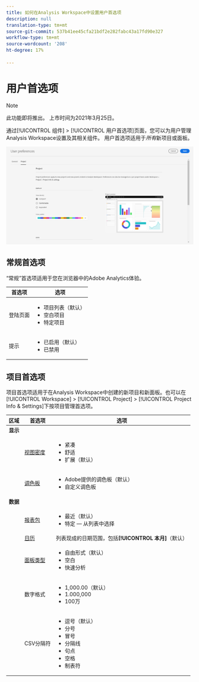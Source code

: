 ```yaml
---
title: 如何在Analysis Workspace中设置用户首选项
description: null
translation-type: tm+mt
source-git-commit: 537b41ee45cfa21bdf2e282fabc43a17fd90e327
workflow-type: tm+mt
source-wordcount: '208'
ht-degree: 17%

---
```



# 用户首选项

>[!NOTE]
>
>此功能即将推出。 上市时间为2021年3月25日。

通过[!UICONTROL 组件] > [!UICONTROL 用户首选项]页面，您可以为用户管理Analysis Workspace设置及其相关组件。 用户首选项适用于&#x200B;*所有*&#x200B;新项目或面板。

![用户首选项](assets/user-preferences.png)

## 常规首选项

“常规”首选项适用于您在浏览器中的Adobe Analytics体验。

| 首选项 | 选项 |
| --- | --- |
| 登陆页面 | <ul><li>项目列表（默认）</li><li>空白项目</li><li>特定项目</li></ul> |
| 提示 | <ul><li>已启用（默认）</li><li>已禁用</li></ul> |

## 项目首选项

项目首选项适用于在Analysis Workspace中创建的新项目和新面板。也可以在[!UICONTROL Workspace] > [!UICONTROL  Project] > [!UICONTROL  Project Info &amp; Settings]下按项目管理首选项。

| 区域 | 首选项 | 选项 |
| --- | --- | --- |
| **显示** |  |  |
|  | [视图密度](https://experienceleague.adobe.com/docs/analytics/analyze/analysis-workspace/build-workspace-project/view-density.html) | <ul><li>紧凑</li><li>舒适</li><li>扩展（默认）</li></ul> |
|  | [调色板](https://experienceleague.adobe.com/docs/analytics/analyze/analysis-workspace/build-workspace-project/color-palettes.html) | <ul><li>Adobe提供的调色板（默认）</li><li>自定义调色板</li></ul> |
| **数据** |  |  |
|  | [报表包](https://experienceleague.adobe.com/docs/analytics/analyze/analysis-workspace/panels/panels.html?#report-suite) | <ul><li>最近（默认）</li><li>特定 — 从列表中选择</li></ul> |
|  | [日历](https://experienceleague.adobe.com/docs/analytics/analyze/analysis-workspace/panels/panels.html?#calendar) | 列表现成的日期范围，包括&#x200B;**[!UICONTROL 本月]**（默认） |
|  | [面板类型](https://experienceleague.adobe.com/docs/analytics/analyze/analysis-workspace/panels/panels.html) | <ul><li>自由形式（默认）</li><li>空白</li><li>快速分析</li></ul> |
|  | 数字格式 | <ul><li>1,000.00（默认）</li><li>1.000,000</li><li>100万</li></ul> |
|  | CSV分隔符 | <ul><li>逗号（默认）</li><li>分号</li><li>冒号</li><li>分隔线</li><li>句点</li><li>空格</li><li>制表符</li></ul> |